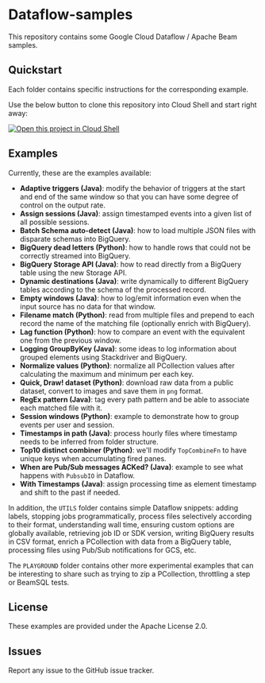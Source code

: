# Dataflow-samples

This repository contains some Google Cloud Dataflow / Apache Beam samples.

## Quickstart

Each folder contains specific instructions for the corresponding example.

Use the below button to clone this repository into Cloud Shell and start right away:

[![Open this project in Cloud Shell](http://gstatic.com/cloudssh/images/open-btn.png)](https://console.cloud.google.com/cloudshell/open?git_repo=https://github.com/gxercavins/dataflow-samples&page=editor&tutorial=README.md)

## Examples

Currently, these are the examples available:

* **Adaptive triggers (Java)**: modify the behavior of triggers at the start and end of the same window so that you can have some degree of control on the output rate.
* **Assign sessions (Java)**: assign timestamped events into a given list of all possible sessions. 
* **Batch Schema auto-detect (Java)**: how to load multiple JSON files with disparate schemas into BigQuery.
* **BigQuery dead letters (Python)**: how to handle rows that could not be correctly streamed into BigQuery.
* **BigQuery Storage API (Java)**: how to read directly from a BigQuery table using the new Storage API.
* **Dynamic destinations (Java)**: write dynamically to different BigQuery tables according to the schema of the processed record.
* **Empty windows (Java)**: how to log/emit information even when the input source has no data for that window.
* **Filename match (Python)**: read from multiple files and prepend to each record the name of the matching file (optionally enrich with BigQuery).
* **Lag function (Python)**: how to compare an event with the equivalent one from the previous window.
* **Logging GroupByKey (Java)**: some ideas to log information about grouped elements using Stackdriver and BigQuery.
* **Normalize values (Python)**: normalize all PCollection values after calculating the maximum and minimum per each key.
* **Quick, Draw! dataset (Python)**: download raw data from a public dataset, convert to images and save them in `png` format.
* **RegEx pattern (Java)**: tag every path pattern and be able to associate each matched file with it.
* **Session windows (Python)**: example to demonstrate how to group events per user and session.
* **Timestamps in path (Java)**: process hourly files where timestamp needs to be inferred from folder structure.
* **Top10 distinct combiner (Python)**: we'll modify `TopCombineFn` to have unique keys when accumulating fired panes.
* **When are Pub/Sub messages ACKed? (Java)**: example to see what happens with `PubsubIO` in Dataflow.
* **With Timestamps (Java)**: assign processing time as element timestamp and shift to the past if needed.

In addition, the `UTILS` folder contains simple Dataflow snippets: adding labels, stopping jobs programmatically, process files selectively according to their format, understanding wall time, ensuring custom options are globally available, retrieving job ID or SDK version, writing BigQuery results in CSV format, enrich a PCollection with data from a BigQuery table, processing files using Pub/Sub notifications for GCS, etc.

The `PLAYGROUND` folder contains other more experimental examples that can be interesting to share such as trying to zip a PCollection, throttling a step or BeamSQL tests.

## License

These examples are provided under the Apache License 2.0.

## Issues

Report any issue to the GitHub issue tracker.
